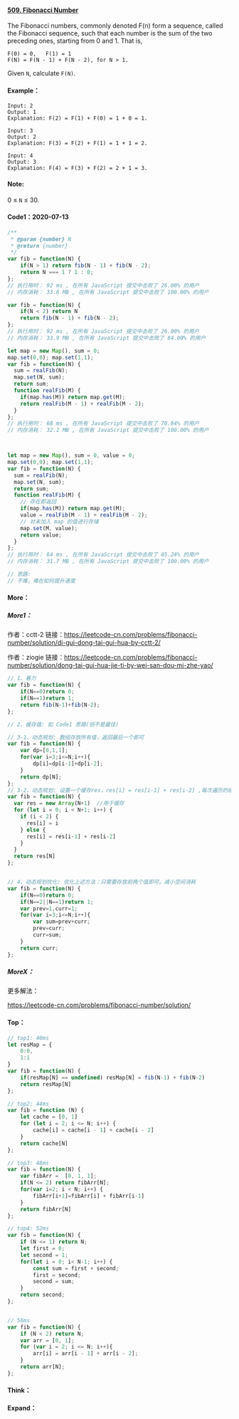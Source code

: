 #### [509. Fibonacci Number](https://leetcode-cn.com/problems/fibonacci-number/)

The Fibonacci numbers, commonly denoted F(n) form a sequence, called the Fibonacci sequence, such that each number is the sum of the two preceding ones, starting from 0 and 1. That is,

```
F(0) = 0,   F(1) = 1
F(N) = F(N - 1) + F(N - 2), for N > 1.
```

Given `N`, calculate `F(N)`.



#### Example：

```
Input: 2
Output: 1
Explanation: F(2) = F(1) + F(0) = 1 + 0 = 1.

Input: 3
Output: 2
Explanation: F(3) = F(2) + F(1) = 1 + 1 = 2.

Input: 4
Output: 3
Explanation: F(4) = F(3) + F(2) = 2 + 1 = 3.
```



#### Note:

0 ≤ `N` ≤ 30.



#### Code1：2020-07-13

```javascript
/**
 * @param {number} N
 * @return {number}
 */
var fib = function(N) {
    if(N > 1) return fib(N - 1) + fib(N - 2);
    return N === 1 ? 1 : 0;
};
// 执行用时： 92 ms , 在所有 JavaScript 提交中击败了 26.00% 的用户 
// 内存消耗： 33.6 MB , 在所有 JavaScript 提交中击败了 100.00% 的用户

var fib = function(N) {
    if(N < 2) return N
    return fib(N - 1) + fib(N - 2);
};
// 执行用时： 92 ms , 在所有 JavaScript 提交中击败了 26.00% 的用户 
// 内存消耗： 33.9 MB , 在所有 JavaScript 提交中击败了 84.00% 的用户

let map = new Map(), sum = 0;
map.set(0,0); map.set(1,1);
var fib = function(N) {
  sum = realFib(N);
  map.set(N, sum);
  return sum;
  function realFib(M) {
    if(map.has(M)) return map.get(M);
    return realFib(M - 1) + realFib(M - 2);
  }
};
// 执行用时： 68 ms , 在所有 JavaScript 提交中击败了 70.84% 的用户 
// 内存消耗： 32.1 MB , 在所有 JavaScript 提交中击败了 100.00% 的用户



let map = new Map(), sum = 0, value = 0;
map.set(0,0); map.set(1,1);
var fib = function(N) {
  sum = realFib(N);
  map.set(N, sum);
  return sum;
  function realFib(M) {
    // 存在即返回
    if(map.has(M)) return map.get(M);
    value = realFib(M - 1) + realFib(M - 2);
    // 对未加入 map 的值进行存储
    map.set(M, value);
    return value;
  }
};
// 执行用时： 64 ms , 在所有 JavaScript 提交中击败了 85.24% 的用户 
// 内存消耗： 31.7 MB , 在所有 JavaScript 提交中击败了 100.00% 的用户

// 思路:
// 不难，难在如何提升速度
```



#### More：

##### More1：

作者：cctt-2
链接：https://leetcode-cn.com/problems/fibonacci-number/solution/di-gui-dong-tai-gui-hua-by-cctt-2/

作者：ziogie
链接：https://leetcode-cn.com/problems/fibonacci-number/solution/dong-tai-gui-hua-jie-ti-by-wei-san-dou-mi-zhe-yao/

```javascript
// 1、暴力
var fib = function(N) {
    if(N==0)return 0;
    if(N==1)return 1;
    return fib(N-1)+fib(N-2);
};

// 2、缓存值: 如 Code1 思路(但不是最佳)

// 3-1、动态规划: 数组存放所有值，返回最后一个即可
var fib = function(N) {
    var dp=[0,1,1];
    for(var i=3;i<=N;i++){
        dp[i]=dp[i-1]+dp[i-2];
    }
    return dp[N];
};
// 3-2、动态规划: 设置一个缓存res，res[i] = res[i-1] + res[i-2] ,每次遍历的结果都存放在res中，最后返回即可
var fib = function(N) {
  var res = new Array(N+1)  //用于缓存
  for (let i = 0; i < N+1; i++) {
    if (i < 2) {
      res[i] = i 
    } else {
      res[i] = res[i-1] + res[i-2]
    }
  }
  return res[N]
};


// 4、动态规划优化: 优化上述方法：只需要存放前两个值即可，减小空间消耗
var fib = function(N) {
    if(N==0)return 0;
    if(N==2||N==1)return 1;
    var prev=1,curr=1;
    for(var i=3;i<=N;i++){
        var sum=prev+curr;
        prev=curr;
        curr=sum;
    }
    return curr;
};
```



##### MoreX：

更多解法：

https://leetcode-cn.com/problems/fibonacci-number/solution/



#### Top：

```javascript
// top1: 40ms
let resMap = {
    0:0,
    1:1
}
var fib = function(N) {
    if(resMap[N] == undefined) resMap[N] = fib(N-1) + fib(N-2)
    return resMap[N]
};

// top2: 44ms
var fib = function (N) {
    let cache = [0, 1]
    for (let i = 2; i <= N; i++) {
        cache[i] = cache[i - 1] + cache[i - 2]
    }
    return cache[N]
};

// top3: 48ms
var fib = function(N) {
    var fibArr =  [0, 1, 1];
    if(N <= 2) return fibArr[N];
    for(var i=2; i < N; i++) {
        fibArr[i+1]=fibArr[i] + fibArr[i-1]
    }
    return fibArr[N]
};

// top4: 52ms
var fib = function(N) {
    if (N <= 1) return N;
    let first = 0;
    let second = 1;
    for(let i = 0; i< N-1; i++) {
        const sum = first + second;
        first = second;
        second = sum;
    }
    return second;
};


// 56ms
var fib = function(N) {
    if (N < 2) return N;
    var arr = [0, 1];
    for (var i = 2; i <= N; i++){
        arr[i] = arr[i - 1] + arr[i - 2];
    }
    return arr[N];
};
```



#### Think：

#### Expand：

